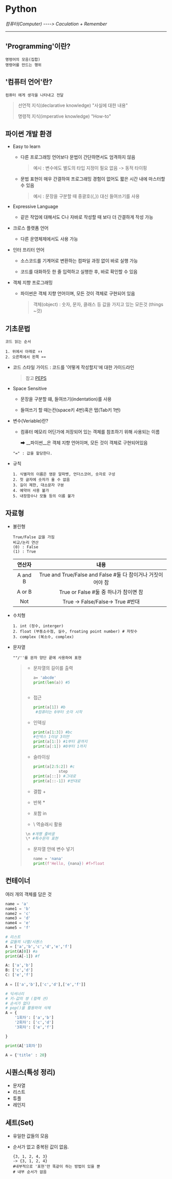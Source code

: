 

# Python

_컴퓨터(Computer) ----> Caculation + Remember_

---

## 'Programming'이란?

```
명령어의 모음(집합)
명령어를 만드는 행위
```



## '컴퓨터 언어'란?

```
컴퓨터 에게 생각을 나타내고 전달
```

> 선언적 지식(declarative knowledge) "사실에 대한 내용"
>
> 명령적 지식(imperative knowledge) "How-to"



## 파이썬 개발 환경

- Easy to learn

  - 다른 프로그래밍 언어보다 문법이 간단하면서도 엄격하지 않음

    >  예시 : 변수에도 별도의 타입 지정이 필요 없음 -> 동적 타이핑

  - 문법 표현이 매우 간결하여 프로그래밍 경험이 없어도 짧은 시간 내에 마스터할 수 있음

    > 예시 : 문장을 구분할 때 중괄호({,}) 대신 들여쓰기를 사용

    

- Expressive Language

  - 같은 작업에 대해서도 C나 자바로 작성할 때 보다 더 간결하게 작성 가능

    

- 크로스 플랫폼 언어

  - 다른 운영체제에서도 사용 가능

    

- 인터 프리터 언어

  - 소스코드를 기계어로 변환하는 컴파일 과정 없이 바로 실행 가능

  - 코드를 대화하듯 한 줄 입력하고 실행한 후, 바로 확인할 수 있음

    

- 객체 지향  프로그래밍

  - 파이썬은 객체 지향 언어이며, 모든 것이 객체로 구현되어 있음

    > 객체(object) : 숫자, 문자, 클래스 등 값을 가지고 있는 모든것 (things ~것)



## 기초문법

```
코드 읽는 순서

1. 위에서 아래로 ⬆⬇
2. 오른쪽에서 왼쪽 ➡⬅
```

- 코드 스타일 가이드 : 코드를 '어떻게 작성할지'에 대한 가이드라인

  > 참고 [PEPS](https://www.python.org/dev/peps/pep-0008/)

- Space Sensitive

  - 문장을 구분할 떄, 들여쓰기(indentation)를 사용

  - 들여쓰기 할 때는칸(space키 4번)혹은 탭(Tab키 1번) 

    

- 변수(Veriable)란?

  - 컴퓨터 메모리 어딘가에 저장되어 있는 객체를 참조하기 위해 사용되는 이름

    ➡ __파이썬__은 객체 지향 언어이며, 모든 것이 객체로 구현되어있음

  ``` 
  "=" : 값을 할당한다.
  ```



- 규칙

  ```
  1. 식별자의 이름은 영문 알파벳, 언더스코어, 숫자로 구성
  2. 첫 글자에 숫자가 올 수 없음
  3. 길이 제한, 대소문자 구분
  4. 예약어 사용 불가
  5. 내장함수나 모듈 등의 이름 불가
  ```

  

## 자료형

- 불린형

  ```
  True/False 값을 가짐
  비교/논리 연산
  (0) : False
  (1) : True
  ```

  | 연산자  |                            내용                             |
  | :-----: | :---------------------------------------------------------: |
  | A and B | True and True/False and False #둘 다 참이거나 거짓이어야 참 |
  | A or B  |            True or False #둘 중 하나가 참이면 참            |
  |   Not   |              True -> False/False-> True #반대               |

  

- 수치형

  ```
  1. int (정수, interger)
  2. float (부동소수점, 실수, froating point number) # 자릿수
  3. complex (복소수, complex)
  ```

- 문자열

  ```
  ""/''를 문자 양단 끝에 사용하여 표현
  ```

  

  > - 문자열의 길이를 출력
  >
  >   ```python
  >   a= 'abcde'
  >   print(len(a)) #5
  >
  > 
  >
  > - 접근
  >
  >   ```python
  >   print(a[1]) #b
  >    #컴퓨터는 0부터 숫자 시작
  >   ```
  >
  > 
  >
  > - 인덱싱
  >
  >   ```python
  >   print(a[1:3]) #bc
  >   #인덱스 1이상 3미만
  >   print(a[1:]) #1부터 끝까지
  >   print(a[:1]) #0부터 1까지
  >   ```
  >
  > 
  >
  > - 슬라이싱
  >
  >   ```python
  >   print(a[2:5:2]) #c
  >              step
  >   print(a[::]) #그대로
  >   print(a[::-1]) #반대로
  >   ```
  >
  > - 결합 +
  >
  > - 반복 *
  >
  > - 포함 in
  >
  > -  \ 역슬래시 활용
  >
  >   ```python
  >   \n #개행 줄바꿈
  >   \* #특수문자 표현
  >   ```
  >
  > - 문자열 안에 변수 넣기
  >
  >   ```python
  >   name = 'nana'
  >   print(f'Hello, {nana}) #f>float
  >   ```



## 컨테이너

여러 개의 객체를 담은 것

```python
name = 'a'
name1 = 'b'
name2 = 'c'
name3 = 'd'
name4 = 'e'
name5 = 'f'

# 리스트
# 값들의 나열/시퀀스
A = ['a','b','c','d','e','f']
print(A[0]) #a
print(A[-1]) #f

A: ['a','b']
B: ['c','d']
C: ['e','f']
        
A = [['a','b'],['c','d'],['e','f']]

# 딕셔너리
# 키-값의 쌍 (컬렉 션)
# 순서가 없다
# pop()을 활용하여 삭제
A = {
    '1회차': ['a','b']
    '2회차': ['c','d']
    '3회차': ['e','f']

}

print(A['1회차'])

A = {'title' : 20}
```



## 시퀀스(특성 정리)

- 문자열
- 리스트 
- 튜플 
- 레인지



## 세트(Set)

- 유일한 값들의 모음

- 순서가 없고 중복된 값이 없음.

  ```
  {3, 1, 2, 4, 3}
  -> {3, 1, 2, 4}
  #내부적으로 '표현'만 똑같이 하는 방법이 있을 뿐
  # 내부 순서가 없음
  ```

  

